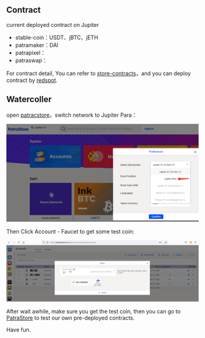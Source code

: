 ## Contract

current deployed contract on Jupiter

- stable-coin：USDT、jBTC、jETH
- patramaker：DAI
- patrapixel：
- patraswap：

For contract detail, You can refer to [store-contracts](https://github.com/patractlabs/store-contracts)，and you can deploy contract by [redspot](https://github.com/patractlabs/redspot).


## Watercoller

open [patracstore](https://patrastore.io/)，switch network to Jupiter Para：

![parastore](./img/parastore.png)

Then Click Account - Faucet to get some test coin:

![parastore](./img/facet.png)

After wait awhile, make sure you get the test coin, then you can go to [PatraStore](https://patrastore.io/#/patract-para) to test our own pre-deployed contracts.

Have fun.